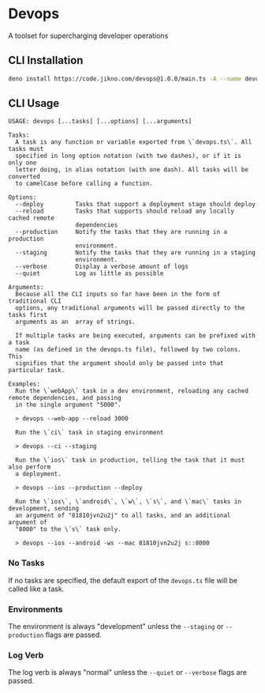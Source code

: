# Devops

A toolset for supercharging developer operations

## CLI Installation

```sh
deno install https://code.jikno.com/devops@1.0.0/main.ts -A --name devops --force
```

## CLI Usage

```
USAGE: devops [...tasks] [...options] [...arguments]

Tasks:
  A task is any function or variable exported from \`devops.ts\`. All tasks must
  specified in long option notation (with two dashes), or if it is only one
  letter doing, in alias notation (with one dash). All tasks will be converted
  to camelCase before calling a function.

Options:
  --deploy         Tasks that support a deployment stage should deploy
  --reload         Tasks that supports should reload any locally cached remote
                   dependencies
  --production     Notify the tasks that they are running in a production
                   environment.
  --staging        Notify the tasks that they are running in a staging
                   environment.
  --verbose        Display a verbose amount of logs
  --quiet          Log as little as possible

Arguments:
  Because all the CLI inputs so far have been in the form of traditional CLI
  options, any traditional arguments will be passed directly to the tasks first
  arguments as an  array of strings.

  If multiple tasks are being executed, arguments can be prefixed with a task
  name (as defined in the devops.ts file), followed by two colons. This
  signifies that the argument should only be passed into that particular task.

Examples:
  Run the \`webApp\` task in a dev environment, reloading any cached remote dependencies, and passing
  in the single argument "5000".
  
  > devops --web-app --reload 3000

  Run the \`ci\` task in staging environment

  > devops --ci --staging

  Run the \`ios\` task in production, telling the task that it must also perform
  a deployment.

  > devops --ios --production --deploy

  Run the \`ios\`, \`android\`, \`w\`, \`s\`, and \`mac\` tasks in development, sending
  an argument of "81810jvn2u2j" to all tasks, and an additional argument of
  "8000" to the \`s\` task only.

  > devops --ios --android -ws --mac 81810jvn2u2j s::8000
```

### No Tasks

If no tasks are specified, the default export of the `devops.ts` file will be called like a task.

### Environments

The environment is always "development" unless the `--staging` or `--production` flags are passed.

### Log Verb

The log verb is always "normal" unless the `--quiet` or `--verbose` flags are passed.
